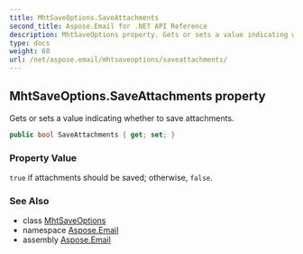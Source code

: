 ```yaml
---
title: MhtSaveOptions.SaveAttachments
second_title: Aspose.Email for .NET API Reference
description: MhtSaveOptions property. Gets or sets a value indicating whether to save attachments
type: docs
weight: 60
url: /net/aspose.email/mhtsaveoptions/saveattachments/
---
```

## MhtSaveOptions.SaveAttachments property

Gets or sets a value indicating whether to save attachments.

```csharp
public bool SaveAttachments { get; set; }
```

### Property Value

`true` if attachments should be saved; otherwise, `false`.

### See Also

* class [MhtSaveOptions](../)
* namespace [Aspose.Email](../../mhtsaveoptions/)
* assembly [Aspose.Email](../../../)


